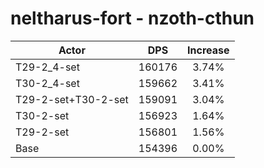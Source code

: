 # neltharus-fort - nzoth-cthun
| Actor | DPS | Increase |
|---|:---:|:---:|
|T29-2_4-set|160176|3.74%|
|T30-2_4-set|159662|3.41%|
|T29-2-set+T30-2-set|159091|3.04%|
|T30-2-set|156923|1.64%|
|T29-2-set|156801|1.56%|
|Base|154396|0.00%|
